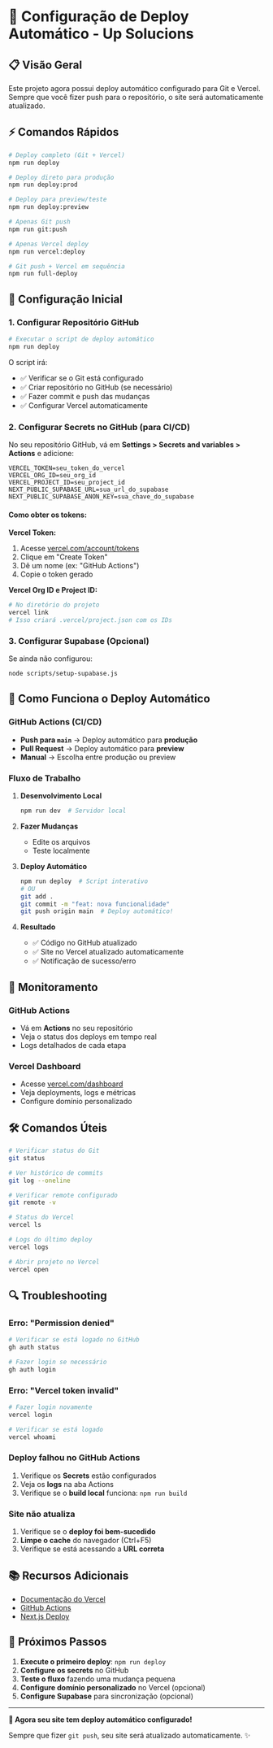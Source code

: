 # 🚀 Configuração de Deploy Automático - Up Solucions

## 📋 Visão Geral

Este projeto agora possui deploy automático configurado para Git e Vercel. Sempre que você fizer push para o repositório, o site será automaticamente atualizado.

## ⚡ Comandos Rápidos

```bash
# Deploy completo (Git + Vercel)
npm run deploy

# Deploy direto para produção
npm run deploy:prod

# Deploy para preview/teste
npm run deploy:preview

# Apenas Git push
npm run git:push

# Apenas Vercel deploy
npm run vercel:deploy

# Git push + Vercel em sequência
npm run full-deploy
```

## 🔧 Configuração Inicial

### 1. Configurar Repositório GitHub

```bash
# Executar o script de deploy automático
npm run deploy
```

O script irá:
- ✅ Verificar se o Git está configurado
- ✅ Criar repositório no GitHub (se necessário)
- ✅ Fazer commit e push das mudanças
- ✅ Configurar Vercel automaticamente

### 2. Configurar Secrets no GitHub (para CI/CD)

No seu repositório GitHub, vá em **Settings > Secrets and variables > Actions** e adicione:

```env
VERCEL_TOKEN=seu_token_do_vercel
VERCEL_ORG_ID=seu_org_id
VERCEL_PROJECT_ID=seu_project_id
NEXT_PUBLIC_SUPABASE_URL=sua_url_do_supabase
NEXT_PUBLIC_SUPABASE_ANON_KEY=sua_chave_do_supabase
```

#### Como obter os tokens:

**Vercel Token:**
1. Acesse [vercel.com/account/tokens](https://vercel.com/account/tokens)
2. Clique em "Create Token"
3. Dê um nome (ex: "GitHub Actions")
4. Copie o token gerado

**Vercel Org ID e Project ID:**
```bash
# No diretório do projeto
vercel link
# Isso criará .vercel/project.json com os IDs
```

### 3. Configurar Supabase (Opcional)

Se ainda não configurou:
```bash
node scripts/setup-supabase.js
```

## 🔄 Como Funciona o Deploy Automático

### GitHub Actions (CI/CD)

- **Push para `main`** → Deploy automático para **produção**
- **Pull Request** → Deploy automático para **preview**
- **Manual** → Escolha entre produção ou preview

### Fluxo de Trabalho

1. **Desenvolvimento Local**
   ```bash
   npm run dev  # Servidor local
   ```

2. **Fazer Mudanças**
   - Edite os arquivos
   - Teste localmente

3. **Deploy Automático**
   ```bash
   npm run deploy  # Script interativo
   # OU
   git add .
   git commit -m "feat: nova funcionalidade"
   git push origin main  # Deploy automático!
   ```

4. **Resultado**
   - ✅ Código no GitHub atualizado
   - ✅ Site no Vercel atualizado automaticamente
   - ✅ Notificação de sucesso/erro

## 📱 Monitoramento

### GitHub Actions
- Vá em **Actions** no seu repositório
- Veja o status dos deploys em tempo real
- Logs detalhados de cada etapa

### Vercel Dashboard
- Acesse [vercel.com/dashboard](https://vercel.com/dashboard)
- Veja deployments, logs e métricas
- Configure domínio personalizado

## 🛠️ Comandos Úteis

```bash
# Verificar status do Git
git status

# Ver histórico de commits
git log --oneline

# Verificar remote configurado
git remote -v

# Status do Vercel
vercel ls

# Logs do último deploy
vercel logs

# Abrir projeto no Vercel
vercel open
```

## 🔍 Troubleshooting

### Erro: "Permission denied"
```bash
# Verificar se está logado no GitHub
gh auth status

# Fazer login se necessário
gh auth login
```

### Erro: "Vercel token invalid"
```bash
# Fazer login novamente
vercel login

# Verificar se está logado
vercel whoami
```

### Deploy falhou no GitHub Actions
1. Verifique os **Secrets** estão configurados
2. Veja os **logs** na aba Actions
3. Verifique se o **build local** funciona: `npm run build`

### Site não atualiza
1. Verifique se o **deploy foi bem-sucedido**
2. **Limpe o cache** do navegador (Ctrl+F5)
3. Verifique se está acessando a **URL correta**

## 📚 Recursos Adicionais

- [Documentação do Vercel](https://vercel.com/docs)
- [GitHub Actions](https://docs.github.com/en/actions)
- [Next.js Deploy](https://nextjs.org/docs/deployment)

## 🎯 Próximos Passos

1. **Execute o primeiro deploy**: `npm run deploy`
2. **Configure os secrets** no GitHub
3. **Teste o fluxo** fazendo uma mudança pequena
4. **Configure domínio personalizado** no Vercel (opcional)
5. **Configure Supabase** para sincronização (opcional)

---

**🎉 Agora seu site tem deploy automático configurado!**

Sempre que fizer `git push`, seu site será atualizado automaticamente. ✨